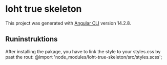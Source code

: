 # loht true skeleton
This project was generated with [Angular CLI](https://github.com/angular/angular-cli) version 14.2.8.

## Runinstruktions
After installing the pakage, you have to link the style to your styles.css by past the rout:
@import 'node_modules/loht-true-skeleton/src/styles.scss';
